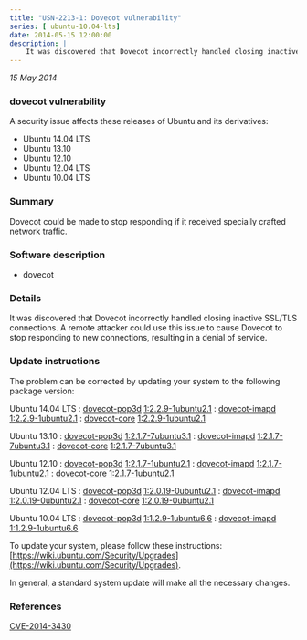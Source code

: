 ```yaml
---
title: "USN-2213-1: Dovecot vulnerability"
series: [ ubuntu-10.04-lts]
date: 2014-05-15 12:00:00
description: |
    It was discovered that Dovecot incorrectly handled closing inactive SSL/TLS connections. A remote attacker could use this issue to cause Dovecot to stop responding to new connections, resulting in a denial of service. 
--- 
```

 
 

*15 May 2014*

### dovecot vulnerability

A security issue affects these releases of Ubuntu and its derivatives:

* Ubuntu 14.04 LTS
* Ubuntu 13.10
* Ubuntu 12.10
* Ubuntu 12.04 LTS
* Ubuntu 10.04 LTS

### Summary

Dovecot could be made to stop responding if it received specially crafted network traffic.

### Software description

* dovecot 

### Details

It was discovered that Dovecot incorrectly handled closing inactive SSL/TLS connections. A remote attacker could use this issue to cause Dovecot to stop responding to new connections, resulting in a denial of service. 

### Update instructions

The problem can be corrected by updating your system to the following package version:

Ubuntu 14.04 LTS
 : [dovecot-pop3d](https://launchpad.net/ubuntu/+source/dovecot) <span> [1:2.2.9-1ubuntu2.1](https://launchpad.net/ubuntu/+source/dovecot/1:2.2.9-1ubuntu2.1) </span> 
 : [dovecot-imapd](https://launchpad.net/ubuntu/+source/dovecot) <span> [1:2.2.9-1ubuntu2.1](https://launchpad.net/ubuntu/+source/dovecot/1:2.2.9-1ubuntu2.1) </span> 
 : [dovecot-core](https://launchpad.net/ubuntu/+source/dovecot) <span> [1:2.2.9-1ubuntu2.1](https://launchpad.net/ubuntu/+source/dovecot/1:2.2.9-1ubuntu2.1) </span> 

Ubuntu 13.10
 : [dovecot-pop3d](https://launchpad.net/ubuntu/+source/dovecot) <span> [1:2.1.7-7ubuntu3.1](https://launchpad.net/ubuntu/+source/dovecot/1:2.1.7-7ubuntu3.1) </span> 
 : [dovecot-imapd](https://launchpad.net/ubuntu/+source/dovecot) <span> [1:2.1.7-7ubuntu3.1](https://launchpad.net/ubuntu/+source/dovecot/1:2.1.7-7ubuntu3.1) </span> 
 : [dovecot-core](https://launchpad.net/ubuntu/+source/dovecot) <span> [1:2.1.7-7ubuntu3.1](https://launchpad.net/ubuntu/+source/dovecot/1:2.1.7-7ubuntu3.1) </span> 

Ubuntu 12.10
 : [dovecot-pop3d](https://launchpad.net/ubuntu/+source/dovecot) <span> [1:2.1.7-1ubuntu2.1](https://launchpad.net/ubuntu/+source/dovecot/1:2.1.7-1ubuntu2.1) </span> 
 : [dovecot-imapd](https://launchpad.net/ubuntu/+source/dovecot) <span> [1:2.1.7-1ubuntu2.1](https://launchpad.net/ubuntu/+source/dovecot/1:2.1.7-1ubuntu2.1) </span> 
 : [dovecot-core](https://launchpad.net/ubuntu/+source/dovecot) <span> [1:2.1.7-1ubuntu2.1](https://launchpad.net/ubuntu/+source/dovecot/1:2.1.7-1ubuntu2.1) </span> 

Ubuntu 12.04 LTS
 : [dovecot-pop3d](https://launchpad.net/ubuntu/+source/dovecot) <span> [1:2.0.19-0ubuntu2.1](https://launchpad.net/ubuntu/+source/dovecot/1:2.0.19-0ubuntu2.1) </span> 
 : [dovecot-imapd](https://launchpad.net/ubuntu/+source/dovecot) <span> [1:2.0.19-0ubuntu2.1](https://launchpad.net/ubuntu/+source/dovecot/1:2.0.19-0ubuntu2.1) </span> 
 : [dovecot-core](https://launchpad.net/ubuntu/+source/dovecot) <span> [1:2.0.19-0ubuntu2.1](https://launchpad.net/ubuntu/+source/dovecot/1:2.0.19-0ubuntu2.1) </span> 

Ubuntu 10.04 LTS
 : [dovecot-pop3d](https://launchpad.net/ubuntu/+source/dovecot) <span> [1:1.2.9-1ubuntu6.6](https://launchpad.net/ubuntu/+source/dovecot/1:1.2.9-1ubuntu6.6) </span> 
 : [dovecot-imapd](https://launchpad.net/ubuntu/+source/dovecot) <span> [1:1.2.9-1ubuntu6.6](https://launchpad.net/ubuntu/+source/dovecot/1:1.2.9-1ubuntu6.6) </span> 

To update your system, please follow these instructions: [https://wiki.ubuntu.com/Security/Upgrades](https://wiki.ubuntu.com/Security/Upgrades).

In general, a standard system update will make all the necessary changes. 

### References

 
 [CVE-2014-3430](http://people.ubuntu.com/~ubuntu-security/cve/CVE-2014-3430)
 

